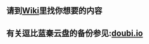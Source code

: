 ## 请到[Wiki](https://github.com/handsomego/DoubiUpdate/wiki)里找你想要的内容
## 有关逗比蓝秦云盘的备份参见:[doubi.io](https://github.com/handsomego/doubioBackup.github.io/)
